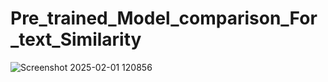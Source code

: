 # Pre_trained_Model_comparison_For_text_Similarity
![Screenshot 2025-02-01 120856](https://github.com/user-attachments/assets/ce6aeba0-d84d-4073-8459-7f7bfe2a102d)
